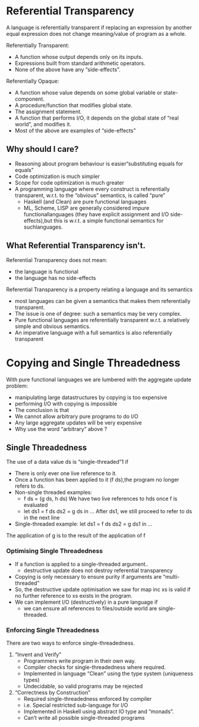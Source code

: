 # Referential Transparency
A language is referentially transparent if replacing an expression by another equal expression does not change meaning/value of program as a whole.

Referentially Transparent:

* A function whose output depends only on its inputs.
* Expressions built from standard arithmetic operators.
* None of the above have any “side-effects”.
  
Referentially Opaque:

* A function whose value depends on some global variable or state-component.
* A procedure/function that modifies global state.
* The assignment statement.
* A function that performs I/O,
it depends on the global state of “real world”, and modifies it.
* Most of the above are examples of “side-effects”

## Why should I care?

* Reasoning about program behaviour is easier“substituting equals for equals”
* Code optimization is much simpler
* Scope for code optimization is much greater
* A programming language where every construct is referentially transparent, w.r.t. to the “obvious” semantics, is called “pure”
  * Haskell (and Clean) are pure functional languages
  * ML, Scheme, LISP are generally considered impure functionallanguages (they have explicit assignment and I/O side-effects),but this is w.r.t. a simple functional semantics for suchlanguages.


## What Referential Transparency isn't.

Referential Transparency does not mean:
  * the language is functional
  * the language has no side-effects


Referential Transparency is a property relating a language and its semantics
  * most languages can be given a semantics that makes them referentially transparent.
  * The issue is one of degree: such a semantics may be very complex.
  * Pure functional languages are referentially transparent w.r.t. a relatively simple and obvious semantics.
  * An imperative language with a full semantics is also
    referentially transparent


# Copying and Single Threadedness

With pure functional languages we are lumbered with the
aggregate update problem:
  * manipulating large datastructures by copying is too expensive
  * performing I/O with copying is impossible
* The conclusion is that
* We cannot allow arbitrary pure programs to do I/O
* Any large aggregate updates will be very expensive
* Why use the word “arbitrary” above ?

## Single Threadedness

The use of a data value ds is “single-threaded”1
if
  * There is only ever one live reference to it.
  * Once a function has been applied to it (f ds),the program no longer refers to ds.
* Non-single threaded examples:
  * f ds = (g ds, h ds) We have two live references to hds once f is evaluated
  * let ds1 = f ds
    ds2 = g ds in ...
    After ds1, we still proceed to refer to ds in the next line
* Single-threaded example:
    let ds1 = f ds
    ds2 = g ds1 in ...


The application of g is to the result of the application of f

### Optimising Single Threadedness
* If a function is applied to a single-threaded argument..
  * destructive update does not destroy referential transparency
* Copying is only necessary to ensure purity if arguments are “multi-threaded”
* So, the destructive update optimisation we saw for
    map inc xs
    is valid if no further reference to xs exists in the program.
* We can implement I/O (destructively) in a pure language if
  * we can ensure all references to files/outside world are single-threaded.

### Enforcing Single Threadedness
There are two ways to enforce single-threadedness.
1. “Invent and Verify”
    * Programmers write program in their own way.
    * Compiler checks for single-threadedness where required.
    * Implemented in language “Clean”
    using the type system (uniqueness types)
    * Undecidable, so valid programs may be rejected
2. “Correctness by Construction”
    * Required single-threadedness enforced by compiler
    * i.e. Special restricted sub-language for I/O
    * Implemented in Haskell
    using abstract IO type and “monads”.
    * Can’t write all possible single-threaded programs
